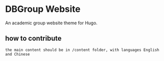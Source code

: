 # DBGroup Website

An academic group website theme for Hugo.


## how to contribute
    the main content should be in /content folder, with languages English and Chinese
